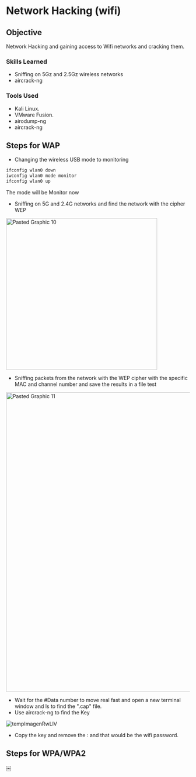 # Network Hacking (wifi)

## Objective
Network Hacking and gaining access to Wifi networks and cracking them.

### Skills Learned

- Sniffing on 5Gz and 2.5Gz wireless networks
- aircrack-ng
  

### Tools Used

- Kali Linux.
- VMware Fusion.
- airodump-ng
- aircrack-ng

## Steps for WAP

- Changing the wireless USB mode to monitoring
```bash
ifconfig wlan0 down
iwconfig wlan0 mode monitor
ifconfig wlan0 up
```

The mode will be Monitor now
- Sniffing on 5G and 2.4G networks and find the network with the cipher WEP
<img width="414" alt="Pasted Graphic 10" src="https://github.com/user-attachments/assets/aca514ea-b534-4d3c-99b0-7a9fcab4786e" />

- Sniffing packets from the network with the WEP cipher with the specific MAC and channel number and save the results in a file test
<img width="818" alt="Pasted Graphic 11" src="https://github.com/user-attachments/assets/755eab9f-7ff2-4114-91fb-a0df3bc51e90" />

- Wait for the #Data number to move real fast and open a new terminal window and ls to find the ".cap" file.
- Use aircrack-ng to find the Key

![tempImagenRwLlV](https://github.com/user-attachments/assets/193415d8-4f1b-4fdc-987e-601ce5c89dee)


- Copy the key and remove the : and that would be the wifi password.

## Steps for WPA/WPA2

￼
